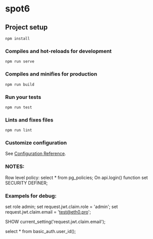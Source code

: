 # spot6

## Project setup
```
npm install
```

### Compiles and hot-reloads for development
```
npm run serve
```

### Compiles and minifies for production
```
npm run build
```

### Run your tests
```
npm run test
```

### Lints and fixes files
```
npm run lint
```

### Customize configuration
See [Configuration Reference](https://cli.vuejs.org/config/).


### NOTES:
Row level policy: select * from pg_policies;
On api.login() function set SECURITY DEFINER;

### Exampels for debug:
set role admin;
set request.jwt.claim.role = 'admin';
set request.jwt.claim.email = 'test@eth0.pro';

SHOW current_setting('request.jwt.claim.email');

select * from basic_auth.user_id();